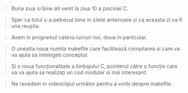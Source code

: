 > Buna ziua si bine ati venit la ziua 10 a piscinei C. 

> Sper ca totul s-a petrecut bine in zilele anterioare si ca aceasta zi va fi una reușita. 

> Avem in programul cateva lucruri noi, doua in particular. 

> O unealta noua numita makefile care facilitează compilarea si care va va ajuta sa intelegeti conceptul. 

> Si o noua funcționalitate a limbajului C, pointerul către o funcție care va va ajuta sa realizați un cod modular si mai interesant. 

> Ne revedem in videoclipul următor pentru a vorbi despre makefile.